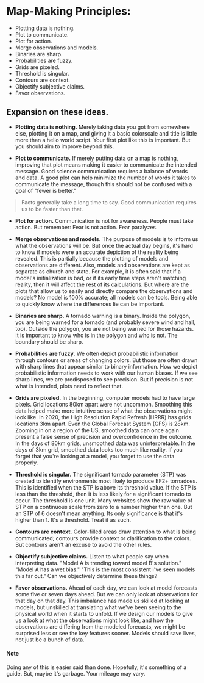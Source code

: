# Map-Making Principles:
* Plotting data is nothing.
* Plot to communicate.
* Plot for action.
* Merge observations and models.
* Binaries are sharp.
* Probabilities are fuzzy.
* Grids are pixeled.
* Threshold is singular.
* Contours are context.
* Objectify subjective claims.
* Favor observations.

## Expansion on these ideas.
* **Plotting data is nothing.** Merely taking data you got from somewhere else, plotting it on a map, and giving it a basic colorscale and title is little more than a hello world script. Your first plot like this is important. But you should aim to improve beyond this.

* **Plot to communicate.** If merely putting data on a map is nothing, improving that plot means making it easier to communicate the intended message. Good science communication requires a balance of words and data. A good plot can help minimize the number of words it takes to communicate the message, though this should not be confused with a goal of "fewer is better." 
> Facts generally take a long time to say. Good communication requires us to be faster than that.

* **Plot for action.** Communication is not for awareness. People must take action. But remember: Fear is not action. Fear paralyzes.

* **Merge observations and models.** The purpose of models is to inform us what the observations will be. But once the actual day begins, it's hard to know if models were an accurate depiction of the reality being revealed. This is partially because the plotting of models and observations are different. Also, models and observations are kept as separate as church and state. For example, it is often said that if a model's initialization is bad, or if its early time steps aren't matching reality, then it will affect the rest of its calculations. But where are the plots that allow us to easily and directly compare the observations and models? No model is 100% accurate; all models can be tools. Being able to quickly know where the differences lie can be important. 

* **Binaries are sharp.** A tornado warning is a binary. Inside the polygon, you are being warned for a tornado (and probably severe wind and hail, too). Outside the polygon, you are not being warned for those hazards. It is important to know who is in the polygon and who is not. The boundary should be sharp.

* **Probabilities are fuzzy.** We often depict probabilistic information through contours or areas of changing colors. But those are often drawn with sharp lines that appear similar to binary information. How we depict probabilistic information needs to work with our human biases. If we see sharp lines, we are predisposed to see precision. But if precision is not what is intended, plots need to reflect that.

* **Grids are pixeled.** In the beginning, computer models had to have large pixels. Grid locations 80km apart were not uncommon. Smoothing this data helped make more intuitive sense of what the observations might look like. In 2020, the High Resolution Rapid Refresh (HRRR) has grids locations 3km apart. Even the Global Forecast System (GFS) is 28km. Zooming in on a region of the US, smoothed data can once again present a false sense of precision and overconfidence in the outcome. In the days of 80km grids, unsmoothed data was uninterpretable. In the days of 3km grid, smoothed data looks too much like reality. If you forget that you're looking at a model, you forget to use the data properly. 

* **Threshold is singular.** The significant tornado parameter (STP) was created to identify environments most likely to produce EF2+ tornadoes. This is identified when the STP is above its threshold value. If the STP is less than the threshold, then it is less likely for a significant tornado to occur. The threshold is one unit. Many websites show the raw value of STP on a continuous scale from zero to a number higher than one. But an STP of 6 doesn't mean anything. Its only significance is that it's higher than 1. It's a threshold. Treat it as such.

* **Contours are context.** Color-filled areas draw attention to what is being communicated; contours provide context or clarification to the colors. But contours aren't an excuse to avoid the other rules.

* **Objectify subjective claims.** Listen to what people say when interpreting data. "Model A is trending toward model B's solution." "Model A has a wet bias." "This is the most consistent I've seen models this far out." Can we objectively determine these things?

* **Favor observations.** Ahead of each day, we can look at model forecasts some five or seven days ahead. But we can only look at observations for that day on that day. This imbalance has made us skilled at looking at models, but unskilled at translating what we've been seeing to the physical world when it starts to unfold. If we design our models to give us a look at what the observations might look like, and how the observations are differing from the modeled forecasts, we might be surprised less or see the key features sooner. Models should save lives, not just be a bunch of data.


#### Note
Doing any of this is easier said than done. Hopefully, it's something of a guide. But, maybe it's garbage. Your mileage may vary.

